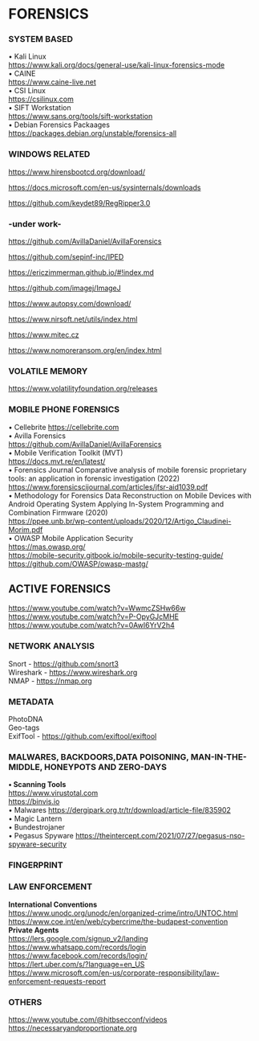 # FORENSICS

### SYSTEM BASED  
• Kali Linux  
https://www.kali.org/docs/general-use/kali-linux-forensics-mode  
• CAINE  
https://www.caine-live.net  
• CSI Linux  
https://csilinux.com  
• SIFT Workstation  
https://www.sans.org/tools/sift-workstation  
• Debian Forensics Packaages  
https://packages.debian.org/unstable/forensics-all  

### WINDOWS RELATED  

https://www.hirensbootcd.org/download/  

https://docs.microsoft.com/en-us/sysinternals/downloads  

https://github.com/keydet89/RegRipper3.0  

### -under work-  

https://github.com/AvillaDaniel/AvillaForensics  

https://github.com/sepinf-inc/IPED  

https://ericzimmerman.github.io/#!index.md  

https://github.com/imagej/ImageJ  

https://www.autopsy.com/download/  

https://www.nirsoft.net/utils/index.html  

https://www.mitec.cz  

https://www.nomoreransom.org/en/index.html  

### VOLATILE MEMORY

https://www.volatilityfoundation.org/releases  

### MOBILE PHONE FORENSICS
• Cellebrite
https://cellebrite.com  
• Avilla Forensics  
https://github.com/AvillaDaniel/AvillaForensics  
• Mobile Verification Toolkit (MVT)  
https://docs.mvt.re/en/latest/  
• Forensics Journal
Comparative analysis of mobile forensic proprietary tools: an application in forensic investigation (2022)  
https://www.forensicscijournal.com/articles/jfsr-aid1039.pdf  
• Methodology for Forensics Data Reconstruction on Mobile Devices with Android Operating System Applying In-System Programming and Combination Firmware (2020)  
https://ppee.unb.br/wp-content/uploads/2020/12/Artigo_Claudinei-Morim.pdf  
• OWASP Mobile Application Security  
https://mas.owasp.org/  
https://mobile-security.gitbook.io/mobile-security-testing-guide/  
https://github.com/OWASP/owasp-mastg/   

## ACTIVE FORENSICS

https://www.youtube.com/watch?v=WwmcZSHw66w  
https://www.youtube.com/watch?v=P-OpyGJcMHE  
https://www.youtube.com/watch?v=0AwI6YrV2h4  


### NETWORK ANALYSIS
Snort - https://github.com/snort3  
Wireshark - https://www.wireshark.org  
NMAP - https://nmap.org  

### METADATA  
PhotoDNA  
Geo-tags  
ExifTool - https://github.com/exiftool/exiftool  

### MALWARES, BACKDOORS,DATA POISONING, MAN-IN-THE-MIDDLE, HONEYPOTS AND ZERO-DAYS  
**• Scanning Tools**  
https://www.virustotal.com  
https://binvis.io  
• Malwares
https://dergipark.org.tr/tr/download/article-file/835902  
• Magic Lantern  
• Bundestrojaner  
• Pegasus Spyware
https://theintercept.com/2021/07/27/pegasus-nso-spyware-security  

### FINGERPRINT  

### LAW ENFORCEMENT  

**International Conventions**  
https://www.unodc.org/unodc/en/organized-crime/intro/UNTOC.html    
https://www.coe.int/en/web/cybercrime/the-budapest-convention    
**Private Agents**   
https://lers.google.com/signup_v2/landing  
https://www.whatsapp.com/records/login  
https://www.facebook.com/records/login/  
https://lert.uber.com/s/?language=en_US  
https://www.microsoft.com/en-us/corporate-responsibility/law-enforcement-requests-report  

### OTHERS  
https://www.youtube.com/@hitbsecconf/videos
https://necessaryandproportionate.org    




